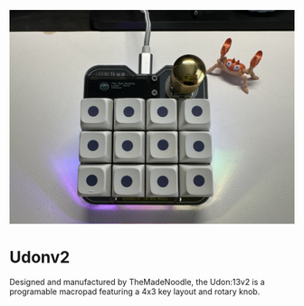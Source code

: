 ![keyboards preview](/images/udon.jpg)

# Udonv2

Designed and manufactured by TheMadeNoodle, the Udon:13v2 is a programable macropad featuring a 4x3 key layout and rotary knob.